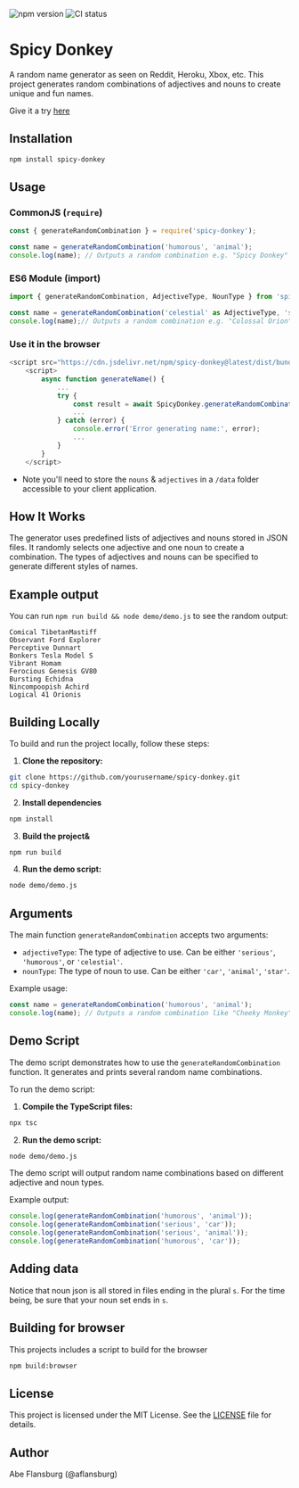 ![npm version](https://img.shields.io/npm/v/spicy-donkey)
![CI status](https://img.shields.io/github/check-runs/aflansburg/spicy-donkey/main?nameFilter=build-and-test&label=build%2Btests)

# Spicy Donkey

A random name generator as seen on Reddit, Heroku, Xbox, etc. This project generates random combinations of adjectives and nouns to create unique and fun names.

Give it a try [here](https://aflansburg.github.io/spicy-donkey/)

## Installation

```sh
npm install spicy-donkey
```

## Usage

### CommonJS (`require`)

```javascript
const { generateRandomCombination } = require('spicy-donkey');

const name = generateRandomCombination('humorous', 'animal');
console.log(name); // Outputs a random combination e.g. "Spicy Donkey"
```

### ES6 Module (import)

```javascript
import { generateRandomCombination, AdjectiveType, NounType } from 'spicy-donkey';

const name = generateRandomCombination('celestial' as AdjectiveType, 'star' as NounType);
console.log(name);// Outputs a random combination e.g. "Colossal Orion"
```

### Use it in the browser

```javascript
<script src="https://cdn.jsdelivr.net/npm/spicy-donkey@latest/dist/bundle.js"></script>
    <script>
        async function generateName() {
            ...
            try {
                const result = await SpicyDonkey.generateRandomCombination(adjectiveType, nounType);
                ...
            } catch (error) {
                console.error('Error generating name:', error);
                ...
            }
        }
    </script>
```

- Note you'll need to store the `nouns` & `adjectives` in a `/data` folder accessible to your client application.

## How It Works

The generator uses predefined lists of adjectives and nouns stored in JSON files. It randomly selects one adjective and one noun to create a combination. The types of adjectives and nouns can be specified to generate different styles of names.

## Example output

You can run `npm run build && node demo/demo.js` to see the random output:

```
Comical TibetanMastiff
Observant Ford Explorer
Perceptive Dunnart
Bonkers Tesla Model S
Vibrant Homam
Ferocious Genesis GV80
Bursting Echidna
Nincompoopish Achird
Logical 41 Orionis
```

## Building Locally

To build and run the project locally, follow these steps:

1. **Clone the repository:**

```sh
git clone https://github.com/yourusername/spicy-donkey.git
cd spicy-donkey
```

2. **Install dependencies**

```sh
npm install
```

3. **Build the project&**

```sh
npm run build
```

4. **Run the demo script:**

```sh
node demo/demo.js
```

## Arguments

The main function `generateRandomCombination` accepts two arguments:

- `adjectiveType`: The type of adjective to use. Can be either `'serious'`, `'humorous'`, or `'celestial'`.
- `nounType`: The type of noun to use. Can be either `'car'`, `'animal'`, `'star'`.

Example usage:

```typescript:index.ts
const name = generateRandomCombination('humorous', 'animal');
console.log(name); // Outputs a random combination like "Cheeky Monkey"
```

## Demo Script

The demo script demonstrates how to use the `generateRandomCombination` function. It generates and prints several random name combinations.

To run the demo script:

1. **Compile the TypeScript files:**

```sh
npx tsc
```

2. **Run the demo script:**

```sh
node demo/demo.js
```

The demo script will output random name combinations based on different adjective and noun types.

Example output:

```javascript.demo/demo.js
console.log(generateRandomCombination('humorous', 'animal'));
console.log(generateRandomCombination('serious', 'car'));
console.log(generateRandomCombination('serious', 'animal'));
console.log(generateRandomCombination('humorous', 'car'));
```

## Adding data

Notice that noun json is all stored in files ending in the plural `s`. For the time being, be sure that your noun set ends in `s`.

## Building for browser

This projects includes a script to build for the browser

```sh
npm build:browser
```

## License

This project is licensed under the MIT License. See the [LICENSE](LICENSE) file for details.

## Author

Abe Flansburg (@aflansburg)
